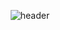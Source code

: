 

<!--
**anvoanvo/anvoanvo** is a ✨ _special_ ✨ repository because its `README.md` (this file) appears on your GitHub profile.

Here are some ideas to get you started:

- 🔭 I’m currently working on ...
- 🌱 I’m currently learning ...
- 👯 I’m looking to collaborate on ...
- 🤔 I’m looking for help with ...
- 💬 Ask me about ...
- 📫 How to reach me: ...
- 😄 Pronouns: ...
- ⚡ Fun fact: ...
-->
<div align="center">
  
 ![header](https://capsule-render.vercel.app/api?type=waving&color=CC99FF&height=150&section=header&text=2anvo2&fontColor=ffffff&fontSize=70&animation=fadeIn&fontAlignY=55)
</div>
